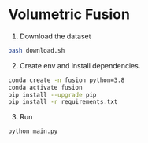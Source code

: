 # Volumetric Fusion

1. Download the dataset

```bash
bash download.sh
```

2. Create env and install dependencies.

```bash
conda create -n fusion python=3.8
conda activate fusion
pip install --upgrade pip
pip install -r requirements.txt
```

3. Run

```bash
python main.py
```